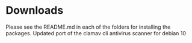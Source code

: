 # Downloads
Please see the README.md in each of the folders for installing the packages.
Updated port of the clamav cli antivirus scanner for debian 10
